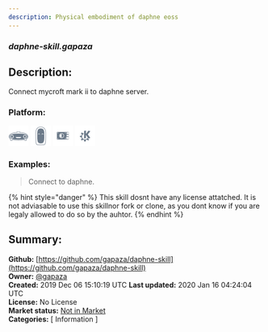 ```yaml
---
description: Physical embodiment of daphne eoss
---
```


### _daphne-skill.gapaza_  
## Description:  
Connect mycroft mark ii to daphne server.  
  
  
### Platform:  
 ![Mark I](../.gitbook/assets/mark-1-icon.png)  ![Mark II](../.gitbook/assets/mark-2-icon.png)  ![Picroft](../.gitbook/assets/picroft-icon.png)  ![plasmoid](../.gitbook/assets/kde.png)   
### Examples:  
> Connect to daphne.  
  
{% hint style="danger" %}
This skill dosnt have any license attatched. It is not adviasable to use this skillnor fork or clone, as you dont know if you are legaly allowed to do so by the auhtor.
{% endhint %}
  
## Summary:  
**Github:** [https://github.com/gapaza/daphne-skill](https://github.com/gapaza/daphne-skill)  
**Owner:** [@gapaza](https://github.com/gapaza)  
**Created:** 2019 Dec 06 15:10:19 UTC  **Last updated:** 2020 Jan 16 04:24:04 UTC  
**License:** No License  
**Market status:** [Not in Market](https://market.mycroft.ai/skill/)  
**Categories:** [ Information ]   
